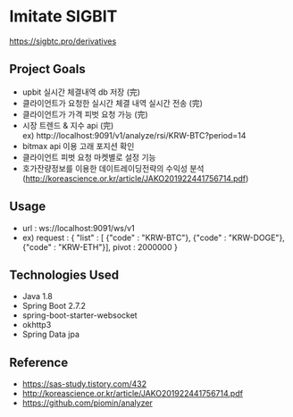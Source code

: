 # Imitate SIGBIT
https://sigbtc.pro/derivatives

## Project Goals
* upbit 실시간 체결내역 db 저장 (完)
* 클라이언트가 요청한 실시간 체결 내역 실시간 전송 (完)
* 클라이언트가 가격 피벗 요청 가능 (完)
* 시장 트렌드 & 지수 api (完)    
 ex) http://localhost:9091/v1/analyze/rsi/KRW-BTC?period=14
* bitmax api 이용 고래 포지션 확인
* 클라이언트 피벗 요청 마켓별로 설정 기능
* 호가잔량정보를 이용한 데이트레이딩전략의 수익성 분석  
(http://koreascience.or.kr/article/JAKO201922441756714.pdf)

## Usage
* url : ws://localhost:9091/ws/v1
* ex) request : {
            "list" : [
            {"code" : "KRW-BTC"}, 
            {"code" : "KRW-DOGE"}, 
            {"code" : "KRW-ETH"}],
            pivot : 2000000
            }
 
 
 ## Technologies Used
* Java 1.8
* Spring Boot 2.7.2
* spring-boot-starter-websocket
* okhttp3
* Spring Data jpa
 
 
 ## Reference
 * https://sas-study.tistory.com/432
 * http://koreascience.or.kr/article/JAKO201922441756714.pdf
 * https://github.com/piomin/analyzer